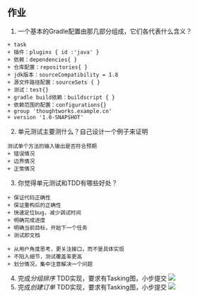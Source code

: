 ## 作业
1. 一个基本的Gradle配置由那几部分组成，它们各代表什么含义？

```
+ task
+ 插件：plugins { id :'java' }
+ 依赖：dependencies{ }
+ 仓库配置：repositories{ }
+ jdk版本：sourceCompatibility = 1.8
+ 源文件路径配置：sourceSets { }
+ 测试：test{}
+ gradle build依赖：buildscript { }
+ 依赖范围的配置：configurations{}
+ group 'thoughtworks.example.cn'
+ version '1.0-SNAPSHOT'
```

2. 单元测试主要测什么？自己设计一个例子来证明

```
测试单个方法的输入输出是否符合预期
+ 错误情况
+ 边界情况
+ 正常情况
```

3. 你觉得单元测试和TDD有哪些好处？

```
+ 保证代码正确性
+ 保证重构后的正确性
+ 快速定位bug，减少调试时间
+ 明确完成进度
+ 明确当前目标，开始下一个任务
+ 测试即文档

+ 从用户角度思考，更关注接口，而不是具体实现
+ 不陷入细节，测试覆盖率更高
+ 划分情况，集中注意解决一个问题
```

4. 完成*分组排序* TDD实现，要求有Tasking图，小步提交
![](https://raw.githubusercontent.com/tw-graduate-step-up/qqdou-TaskingCreateOrder/master/41537237553_.pic.jpg)
5. 完成*创建订单* TDD实现，要求有Tasking图，小步提交
![](https://raw.githubusercontent.com/tw-graduate-step-up/qqdou-TaskingCreateOrder/master/51537237572_.pic.jpg)
